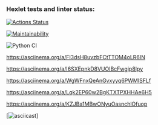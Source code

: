 ### Hexlet tests and linter status:
[![Actions Status](https://github.com/SergeyKornienko/python-project-lvl1/workflows/hexlet-check/badge.svg)](https://github.com/SergeyKornienko/python-project-lvl1/actions)

[![Maintainability](https://api.codeclimate.com/v1/badges/8f041f1e701d00c8df14/maintainability)](https://codeclimate.com/github/SergeyKornienko/python-project-lvl1/maintainability)

![Python CI](https://github.com/SergeyKornienko/python-project-lvl1/workflows/Python%20CI/badge.svg)

https://asciinema.org/a/Fl3dsH8uvzbFCtTTOM4oLR6IN

https://asciinema.org/a/I6SXEpnkD8VUOIBcFwgjp8Ipy

https://asciinema.org/a/WgWFnxQeAnGvxyyq6PWMISFLf

https://asciinema.org/a/Lqk2EP60w2BgKTXTPXHHAe6H5

https://asciinema.org/a/KZJBa1MBwONyuOasnchlOfuop

[![asciicast](https://asciinema.org/a/KZJBa1MBwONyuOasnchlOfuop)]